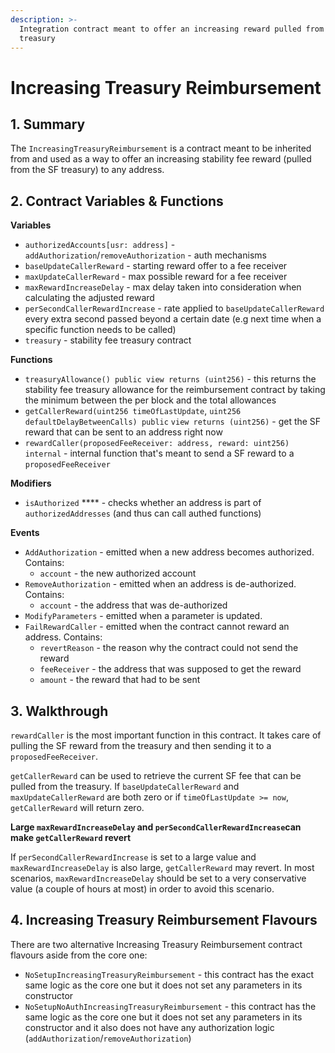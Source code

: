 ```yaml
---
description: >-
  Integration contract meant to offer an increasing reward pulled from the SF
  treasury
---
```


# Increasing Treasury Reimbursement

## 1. Summary <a href="#1-introduction-summary" id="1-introduction-summary"></a>

The `IncreasingTreasuryReimbursement` is a contract meant to be inherited from and used as a way to offer an increasing stability fee reward (pulled from the SF treasury) to any address.

## 2. Contract Variables & Functions <a href="#2-contract-details" id="2-contract-details"></a>

**Variables**

* `authorizedAccounts[usr: address]` - `addAuthorization`/`removeAuthorization` - auth mechanisms
* `baseUpdateCallerReward` - starting reward offer to a fee receiver
* `maxUpdateCallerReward` - max possible reward for a fee receiver
* `maxRewardIncreaseDelay` - max delay taken into consideration when calculating the adjusted reward
* `perSecondCallerRewardIncrease` - rate applied to `baseUpdateCallerReward` every extra second passed beyond a certain date (e.g next time when a specific function needs to be called)
* `treasury` - stability fee treasury contract

**Functions**

* `treasuryAllowance() public view returns (uint256)` - this returns the stability fee treasury allowance for the reimbursement contract by taking the minimum between the per block and the total allowances
* `getCallerReward(uint256 timeOfLastUpdate`, `uint256 defaultDelayBetweenCalls) public` `view returns (uint256)` - get the SF reward that can be sent to an address right now
* `rewardCaller(proposedFeeReceiver: address, reward: uint256) internal` - internal function that's meant to send a SF reward to a `proposedFeeReceiver`

**Modifiers**

* `isAuthorized` **** - checks whether an address is part of `authorizedAddresses` (and thus can call authed functions)

**Events**

* `AddAuthorization` - emitted when a new address becomes authorized. Contains:
  * `account` - the new authorized account
* `RemoveAuthorization` - emitted when an address is de-authorized. Contains:
  * `account` - the address that was de-authorized
* `ModifyParameters` - emitted when a parameter is updated.
* `FailRewardCaller` - emitted when the contract cannot reward an address. Contains:
  * `revertReason` - the reason why the contract could not send the reward
  * `feeReceiver` - the address that was supposed to get the reward
  * `amount` - the reward that had to be sent

## 3. Walkthrough <a href="#2-contract-details" id="2-contract-details"></a>

`rewardCaller` is the most important function in this contract. It takes care of pulling the SF reward from the treasury and then sending it to a `proposedFeeReceiver`.

`getCallerReward` can be used to retrieve the current SF fee that can be pulled from the treasury. If `baseUpdateCallerReward` and `maxUpdateCallerReward` are both zero or if `timeOfLastUpdate >= now`, `getCallerReward` will return zero.

**Large `maxRewardIncreaseDelay` and `perSecondCallerRewardIncrease`can make `getCallerReward` revert**

If `perSecondCallerRewardIncrease` is set to a large value and `maxRewardIncreaseDelay` is also large, `getCallerReward` may revert. In most scenarios,  `maxRewardIncreaseDelay` should be set to a very conservative value (a couple of hours at most) in order to avoid this scenario.

## 4. Increasing Treasury Reimbursement Flavours

There are two alternative Increasing Treasury Reimbursement contract flavours aside from the core one:

* `NoSetupIncreasingTreasuryReimbursement` - this contract has the exact same logic as the core one but it does not set any parameters in its constructor
* `NoSetupNoAuthIncreasingTreasuryReimbursement` - this contract has the same logic as the core one but it does not set any parameters in its constructor and it also does not have any authorization logic (`addAuthorization`/`removeAuthorization`)
